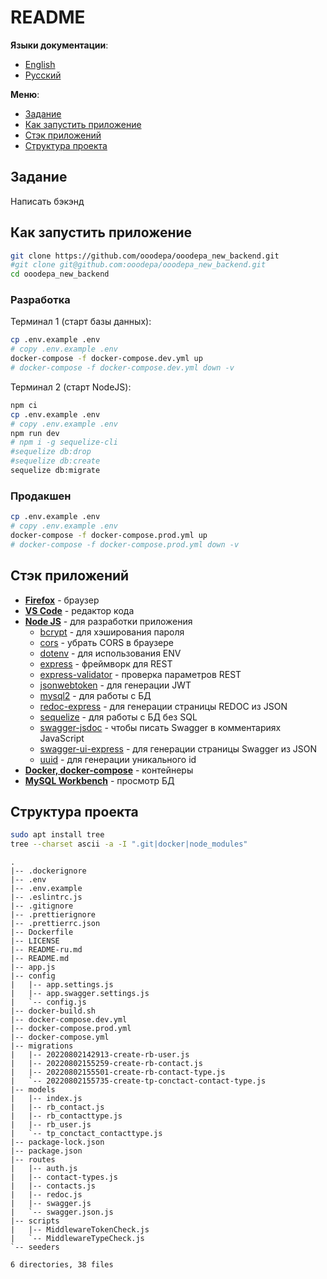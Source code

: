 # README

**Языки документации**:

- [English](README.md)
- [Русский](README-ru.md)

**Меню**:

- [Задание](#задание)
- [Как запустить приложение](#как-запустить-приложение)
- [Стэк приложений](#стэк-приложений)
- [Структура проекта](#структура-проекта)

## Задание

Написать бэкэнд

## Как запустить приложение

```bash
git clone https://github.com/ooodepa/ooodepa_new_backend.git
#git clone git@github.com:ooodepa/ooodepa_new_backend.git
cd ooodepa_new_backend
```

### Разработка

Терминал 1 (старт базы данных):

```bash
cp .env.example .env
# copy .env.example .env
docker-compose -f docker-compose.dev.yml up
# docker-compose -f docker-compose.dev.yml down -v
```

Терминал 2 (старт NodeJS):

```bash
npm ci
cp .env.example .env
# copy .env.example .env
npm run dev
# npm i -g sequelize-cli
#sequelize db:drop
#sequelize db:create
sequelize db:migrate
```

### Продакшен

```bash
cp .env.example .env
# copy .env.example .env
docker-compose -f docker-compose.prod.yml up
# docker-compose -f docker-compose.prod.yml down -v
```

## Стэк приложений

- **[Firefox](https://www.mozilla.org/en-US/firefox/enterprise/)** - браузер
- **[VS Code](https://code.visualstudio.com/#alt-downloads)** - редактор кода
- **[Node JS](https://nodejs.org/en/)** - для разработки приложения
  - [bcrypt](https://github.com/kelektiv/node.bcrypt.js) - для хэширования
    пароля
  - [cors](https://github.com/expressjs/cors) - убрать CORS в браузере
  - [dotenv](https://github.com/motdotla/dotenv) - для использования ENV
  - [express](https://github.com/expressjs/express) - фреймворк для REST
  - [express-validator](https://express-validator.github.io/docs/) - проверка
    параметров REST
  - [jsonwebtoken](https://github.com/auth0/node-jsonwebtoken) - для генерации
    JWT
  - [mysql2](https://github.com/sidorares/node-mysql2) - для работы с БД
  - [redoc-express](https://github.com/AungMyoKyaw/redoc-express) - для
    генерации страницы REDOC из JSON
  - [sequelize](https://sequelize.org/docs/v6/getting-started/) - для работы с
    БД без SQL
  - [swagger-jsdoc](https://github.com/Surnet/swagger-jsdoc) - чтобы писать
    Swagger в комментариях JavaScript
  - [swagger-ui-express](https://github.com/scottie1984/swagger-ui-express) -
    для генерации страницы Swagger из JSON
  - [uuid](https://github.com/uuidjs/uuid) - для генерации уникального id
- **[Docker, docker-compose](https://www.docker.com/get-started/)** - контейнеры
- **[MySQL Workbench](https://www.mysql.com/products/workbench/)** - просмотр БД

## Структура проекта

```bash
sudo apt install tree
tree --charset ascii -a -I ".git|docker|node_modules"
```

```
.
|-- .dockerignore
|-- .env
|-- .env.example
|-- .eslintrc.js
|-- .gitignore
|-- .prettierignore
|-- .prettierrc.json
|-- Dockerfile
|-- LICENSE
|-- README-ru.md
|-- README.md
|-- app.js
|-- config
|   |-- app.settings.js
|   |-- app.swagger.settings.js
|   `-- config.js
|-- docker-build.sh
|-- docker-compose.dev.yml
|-- docker-compose.prod.yml
|-- docker-compose.yml
|-- migrations
|   |-- 20220802142913-create-rb-user.js
|   |-- 20220802155259-create-rb-contact.js
|   |-- 20220802155501-create-rb-contact-type.js
|   `-- 20220802155735-create-tp-conctact-contact-type.js
|-- models
|   |-- index.js
|   |-- rb_contact.js
|   |-- rb_contacttype.js
|   |-- rb_user.js
|   `-- tp_conctact_contacttype.js
|-- package-lock.json
|-- package.json
|-- routes
|   |-- auth.js
|   |-- contact-types.js
|   |-- contacts.js
|   |-- redoc.js
|   |-- swagger.js
|   `-- swagger.json.js
|-- scripts
|   |-- MiddlewareTokenCheck.js
|   `-- MiddlewareTypeCheck.js
`-- seeders

6 directories, 38 files
```
